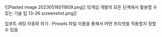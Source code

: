 ![[Pasted image 20230516011809.png]]
![[게임 개발의 모든 단계에서 활용할 수 있는 기술 팁 13-36 screenshot.png]]

임포트 세팅 자동화 하기 : Presets
파일 이름을 통해서 어떤 프리셋을 적용할지 정할 수 있음